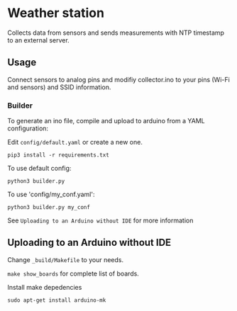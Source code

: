 # Weather station

Collects data from sensors and sends measurements with NTP timestamp to an external server.


## Usage

Connect sensors to analog pins and modifiy collector.ino to your pins (Wi-Fi and sensors) and SSID information.


### Builder
To generate an ino file, compile and upload to arduino from a YAML configuration:

Edit `config/default.yaml` or create a new one.

`pip3 install -r requirements.txt`

To use default config:

`python3 builder.py`

To use 'config/my_conf.yaml':

`python3 builder.py my_conf`

See `Uploading to an Arduino without IDE` for more information


## Uploading to an Arduino without IDE

Change `_build/Makefile` to your needs.

`make show_boards` for complete list of boards.

Install make depedencies

`sudo apt-get install arduino-mk`
